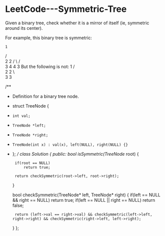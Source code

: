# LeetCode---Symmetric-Tree
Given a binary tree, check whether it is a mirror of itself (ie, symmetric around its center).

For example, this binary tree is symmetric:

    1
   / \
  2   2
 / \ / \
3  4 4  3
But the following is not:
    1
   / \
  2   2
   \   \
   3    3
   
   
   
/**
 * Definition for a binary tree node.
 * struct TreeNode {
 *     int val;
 *     TreeNode *left;
 *     TreeNode *right;
 *     TreeNode(int x) : val(x), left(NULL), right(NULL) {}
 * };
 */
class Solution {
public:
    bool isSymmetric(TreeNode* root) {
        
        if(root == NULL)
            return true;
        
        return checkSymmetric(root->left, root->right);
        
    }
    
    bool checkSymmetric(TreeNode* left, TreeNode* right)
    {
        if(left == NULL && right == NULL)
            return true;
        if(left == NULL || right == NULL)
            return false;
            
        return (left->val == right->val) && checkSymmetric(left->left, right->right) && checkSymmetric(right->left, left->right);
    }
};
